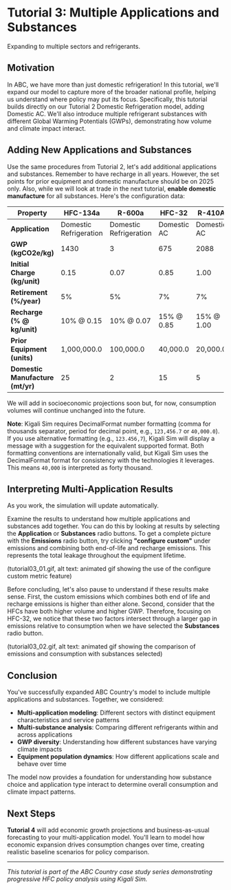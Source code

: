 # Tutorial 3: Multiple Applications and Substances

Expanding to multiple sectors and refrigerants.

## Motivation

In ABC, we have more than just domestic refrigeration! In this tutorial, we'll expand our model to capture more of the broader national profile, helping us understand where policy may put its focus. Specifically, this tutorial builds directly on our Tutorial 2 Domestic Refrigeration model, adding Domestic AC. We'll also introduce multiple refrigerant substances with different Global Warming Potentials (GWPs), demonstrating how volume and climate impact interact.

## Adding New Applications and Substances

Use the same procedures from Tutorial 2, let's add additional applications and substances. Remember to have recharge in all years. However, the set points for prior equipment and domestic manufacture should be on 2025 only.  Also, while we will look at trade in the next tutorial, **enable domestic manufacture** for all substances. Here's the configuration data:

| Property                         | HFC-134a               | R-600a                 | HFC-32      | R-410A      |
| -------------------------------- | ---------------------- | ---------------------- | ----------- | ----------- |
| **Application**                  | Domestic Refrigeration | Domestic Refrigeration | Domestic AC | Domestic AC |
| **GWP (kgCO2e/kg)**              | 1430                   | 3                      | 675         | 2088        |
| **Initial Charge (kg/unit)**     | 0.15                   | 0.07                   | 0.85        | 1.00        |
| **Retirement (%/year)**          | 5%                     | 5%                     | 7%          | 7%          |
| **Recharge (% @ kg/unit)**       | 10% @ 0.15             | 10% @ 0.07             | 15% @ 0.85  | 15% @ 1.00  |
| **Prior Equipment (units)**      | 1,000,000.0            | 100,000.0              | 40,000.0    | 20,000.0    |
| **Domestic Manufacture (mt/yr)** | 25                     | 2                      | 15          | 5           |

We will add in socioeconomic projections soon but, for now, consumption volumes will continue unchanged into the future.

**Note**: Kigali Sim requires DecimalFormat number formatting (comma for thousands separator, period for decimal point, e.g., `123,456.7` or `40,000.0`). If you use alternative formatting (e.g., `123.456,7`), Kigali Sim will display a message with a suggestion for the equivalent supported format. Both formatting conventions are internationally valid, but Kigali Sim uses the DecimalFormat format for consistency with the technologies it leverages. This means `40,000` is interpreted as forty thousand.

## Interpreting Multi-Application Results

As you work, the simulation will update automatically.

Examine the results to understand how multiple applications and substances add together. You can do this by looking at results by selecting the **Application** or **Substances** radio buttons. To get a complete picture with the **Emissions** radio button, try clicking **"configure custom"** under emissions and combining both end-of-life and recharge emissions. This represents the total leakage throughout the equipment lifetime.

(tutorial03_01.gif, alt text: animated gif showing the use of the configure custom metric feature)

Before concluding, let's also pause to understand if these results make sense. First, the custom emissions which combines both end of life and recharge emissions is higher than either alone. Second, consider that the HFCs have both higher volume and higher GWP. Therefore, focusing on HFC-32, we notice that these two factors intersect through a larger gap in emissions relative to consumption when we have selected the **Substances** radio button.

(tutorial03_02.gif, alt text: animated gif showing the comparison of emissions and consumption with substances selected)

## Conclusion

You've successfully expanded ABC Country's model to include multiple applications and substances. Together, we considered:

- **Multi-application modeling**: Different sectors with distinct equipment characteristics and service patterns
- **Multi-substance analysis**: Comparing different refrigerants within and across applications
- **GWP diversity**: Understanding how different substances have varying climate impacts
- **Equipment population dynamics**: How different applications scale and behave over time

The model now provides a foundation for understanding how substance choice and application type interact to determine overall consumption and climate impact patterns.

## Next Steps

**Tutorial 4** will add economic growth projections and business-as-usual forecasting to your multi-application model. You'll learn to model how economic expansion drives consumption changes over time, creating realistic baseline scenarios for policy comparison.

---

_This tutorial is part of the ABC Country case study series demonstrating progressive HFC policy analysis using Kigali Sim._
